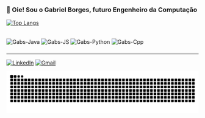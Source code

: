 ### 👋 Oie! Sou o Gabriel Borges, futuro Engenheiro da Computação

[![Top Langs](https://github-readme-stats.vercel.app/api/top-langs/?username=GabrielBorges0210&layout=compact&theme=dracula)](https://github.com/GabrielBorges0210/github-readme-stats)

<div style="display: inline_block"><br>
  <img align="center" alt="Gabs-Java" height="30" width="40" src="https://cdn.jsdelivr.net/gh/devicons/devicon@latest/icons/java/java-plain-wordmark.svg" />
  <img align="center" alt="Gabs-JS" height="30" width="40" src="https://cdn.jsdelivr.net/gh/devicons/devicon@latest/icons/javascript/javascript-original.svg" />
  <img align="center" alt="Gabs-Python" height="30" width="40" src="https://cdn.jsdelivr.net/gh/devicons/devicon@latest/icons/python/python-original.svg" />
  <img align="center" alt="Gabs-Cpp" height="30" width="40" src="https://cdn.jsdelivr.net/gh/devicons/devicon@latest/icons/cplusplus/cplusplus-original.svg"
  
</div>

###
---

[![LinkedIn](https://img.shields.io/badge/-LinkedIn-%230077B5?style=for-the-badge&logo=linkedin&logoColor=white)](https://www.linkedin.com/in/gabriel-borges-c-rodrigues-ba3420294/)
[![Gmail](https://img.shields.io/badge/-Gmail-%23D14836?style=for-the-badge&logo=gmail&logoColor=white)](mailto:gabrielborges0210@gmail.com)

![snake gif](dist/github-contribution-grid-snake-dark.svg)





<!--

- 🔭 I’m currently working on ...
- 🌱 I’m currently learning ...
- 👯 I’m looking to collaborate on ...
- 🤔 I’m looking for help with ...
- 💬 Ask me about ...
- 📫 How to reach me: ...
- 😄 Pronouns: ...
- ⚡ Fun fact: ...
-->
